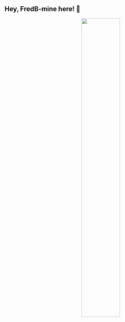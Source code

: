 ## Hey, FredB-mine here! :wave:
<img align="right" width="50%" src="https://github-readme-stats.vercel.app/api?username=FredB-mine&theme=tokyonight&show_icons=true">